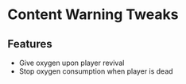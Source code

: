 # Content Warning Tweaks

## Features
- Give oxygen upon player revival
- Stop oxygen consumption when player is dead
